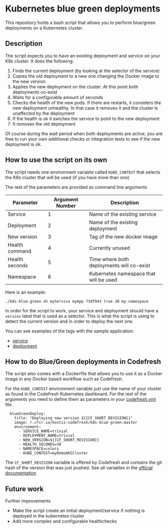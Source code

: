 # Kubernetes blue green deployments

This repository holds a bash script that allows you to perform blue/green deployments on a Kubernetes cluster.

## Description

The script expects you to have an existing deployment and service on your K8s cluster. It does the following:

1. Finds the current deployment (by looking at the selector of the service)
1. Copies the old deployment to a new one changing the Docker image to the new version
1. Applies the new deployment on the cluster. At this point both deployments co-exist
1. Waits for a configurable amount of seconds
1. Checks the health of the new pods. If there are restarts, it considers the new deployment unhealthy. In that case it removes it and the cluster is unaffected by the deployment
1. If the health is ok it swiches the service to point to the new deployment
1. It removes the old deployment

Of course during the wait period when both deployments are active, you are free to run your own additional
checks or integration tests to see if the new deployment is ok.


## How to use the script on its own

The script needs one environment variable called `KUBE_CONTEXT` that selects the K8s cluster that will be used (if you have more than one)

The rest of the parameters are provided as command line arguments

| Parameter | Argument Number | Description     |
| ----------| --------------- | --------------- |
| Service   |         1       | Name of the existing service |
| Deployment |        2       | Name of the existing deployment |
| New version |       3       | Tag of the new docker image    |
| Health command |   4        | Currently unused       |
| Health seconds | 5          | Time where both deployments will co-exist |
| Namespace |     6           | Kubernetes namespace that will be used |

Here is an example:

```
./k8s-blue-green.sh myService myApp 73df943 true 30 my-namespace
```

In order for the script to work, your service and deployment should have a `version` label that is used as a selector.
This is what the script is using to detect the current version and in order to deploy the next one.

You can see examples of the tags with the sample application:

* [service](example/service.yml)
* [deployment](example/deployment.yml)

## How to do Blue/Green deployments in Codefresh

The script also comes with a Dockerfile that allows you to use it as a Docker image in any Docker based workflow such as Codefresh.

For the `KUBE_CONTEXT` environment variable just use the name of your cluster as found in the Codefresh Kubernetes dashboard. For the rest of the arguments you need to define them as parameters in your [codefresh.yml](example/codefresh.yml) file.

```
  blueGreenDeploy:
    title: "Deploying new version ${{CF_SHORT_REVISION}}"
    image: r.cfcr.io/kostis-codefresh/k8s-blue-green:master
    environment:
      - SERVICE_NAME=trivial
      - DEPLOYMENT_NAME=trivial
      - NEW_VERSION=${{CF_SHORT_REVISION}}
      - HEALTH_SECONDS=30
      - NAMESPACE=colors
      - KUBE_CONTEXT=myDemoAKSCluster
```

The `CF_SHORT_REVISION` variable is offered by Codefresh and contains the git hash of the version that was just pushed. See all variables in the [official documentation](https://codefresh.io/docs/docs/codefresh-yaml/variables/)

## Future work

Further improvements

* Make the script create an initial deployment/service if nothing is deployed in the kubernetes cluster
* Add more complex and configurable healthchecks


